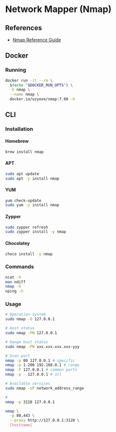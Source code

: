 # Network Mapper (Nmap)

<!--
https://app.pluralsight.com/paths/skills/information-security-testing-and-auditing-with-nmap
-->

## References

- [Nmap Reference Guide](https://nmap.org/book/man.html)

## Docker

### Running

```sh
docker run -it --rm \
  $(echo "$DOCKER_RUN_OPTS") \
  -h nmap \
  --name nmap \
  docker.io/uzyexe/nmap:7.60 -h
```

## CLI

### Installation

#### Homebrew

```sh
brew install nmap
```

#### APT

```sh
sudo apt update
sudo apt -y install nmap
```

#### YUM

```sh
yum check-update
sudo yum -y install nmap
```

#### Zypper

```sh
sudo zypper refresh
sudo zypper install -y nmap
```

#### Chocolatey

```sh
choco install -y nmap
```

### Commands

```sh
ncat -h
man ndiff
nmap -h
nping -h
```

### Usage

```sh
# Operation system
sudo nmap -O 127.0.0.1

# Host status
sudo nmap -PN 127.0.0.1

# Range host status
sudo nmap -PN xxx.xxx.xxx.xxx-yyy

# Scan port
nmap -p 80 127.0.0.1 # specific
nmap -p 1-200 192.168.0.1 # range
nmap -F 127.0.0.1 # common ports
nmap -p - 127.0.0.1 # all

# Available services
sudo nmap -sP network_address_range

#
nmap -p 3128 127.0.0.1

nmap \
  -p 80,443 \
  --proxy http://127.0.0.1:3128 \
  [hostname]
```

<!--
https://www.digitalocean.com/community/tutorials/how-to-use-nmap-to-scan-for-open-ports-on-your-vps
https://phoenixnap.com/kb/nmap-scan-open-ports
-->
